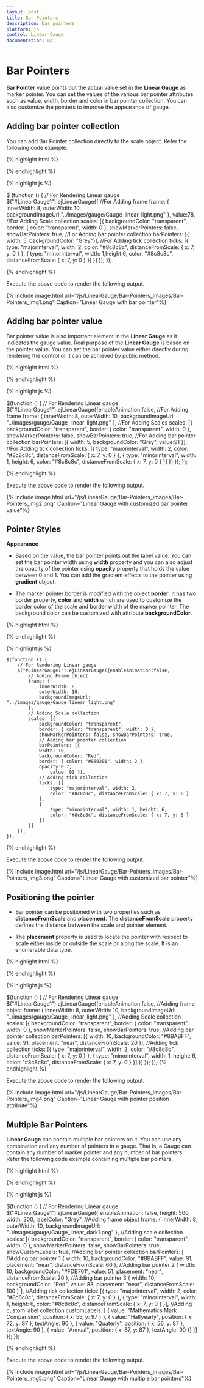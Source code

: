 ```yaml
---
layout: post
title: Bar-Pointers
description: bar pointers
platform: js
control: Linear Gauge
documentation: ug
---
```


# Bar Pointers

**Bar Pointer** value points out the actual value set in the **Linear Gauge** as marker pointer. You can set the values of the various bar pointer attributes such as value, width, border and color in bar pointer collection.  You can also customize the pointers to improve the appearance of gauge.

## Adding bar pointer collection

You can add Bar Pointer collection directly to the scale object. Refer the following code example.


{% highlight html %}

<div id="LinearGauge1"></div>

{% endhighlight %}


{% highlight js %}

$ (function () {
        // For Rendering Linear gauge
        $("#LinearGauge1").ejLinearGauge({
            //For Adding frame
            frame: {
                innerWidth: 8,
                outerWidth: 10,
                backgroundImageUrl:"../images/gauge/Gauge_linear_light.png"
            },
            value:78,
            //For Adding Scale collection
            scales: [{
                backgroundColor: "transparent",
                border: { color: "transparent", width: 0 },
                showMarkerPointers: false, showBarPointers: true,
                //For Adding bar pointer collection
                barPointers: [{ width: 5, backgroundColor: "Grey"}],
                //For Adding tick collection
                ticks: [{ type: "majorinterval", width: 2,
                    color: "#8c8c8c", distanceFromScale: { x: 7, y: 0 } },
                { type: "minorinterval", width: 1,height:6,
                    color: "#8c8c8c", distanceFromScale: { x: 7, y: 0 } }]
            }]
        });
});


{% endhighlight %}



Execute the above code to render the following output.


{% include image.html url="/js/LinearGauge/Bar-Pointers_images/Bar-Pointers_img1.png" Caption="Linear Gauge with bar pointer"%}



## Adding bar pointer value

Bar pointer value is also important element in the **Linear Gauge** as it indicates the gauge value. Real purpose of the **Linear Gauge** is based on the pointer value. You can set the bar pointer value either directly during rendering the control or it can be achieved by public method.



{% highlight html %}

<div id="LinearGauge1"></div>

{% endhighlight %}


{% highlight js %}

 $(function () {
        // For Rendering Linear gauge
        $("#LinearGauge1").ejLinearGauge({enableAnimation:false,
            //For Adding frame
            frame: {
                innerWidth: 8,
                outerWidth: 10,
                backgroundImageUrl: "../images/gauge/Gauge_linear_light.png"
            },
            //For Adding Scales
            scales: [{
                backgroundColor: "transparent",
                border: { color: "transparent", width: 0 },
                showMarkerPointers: false, showBarPointers: true,
                //For Adding bar pointer collection
                barPointers: [{
                    width: 5,
                    backgroundColor: "Grey",
                value:91
                }],
                //For Adding tick collection
                ticks: [{
                    type: "majorinterval", width: 2,
                    color: "#8c8c8c", distanceFromScale: { x: 7, y: 0 }
                },
                {
                    type: "minorinterval", width: 1, height: 6,
                    color: "#8c8c8c", distanceFromScale: { x: 7, y: 0 }
                }]
            }]
        });
    });


{% endhighlight %}



Execute the above code to render the following output.

{% include image.html url="/js/LinearGauge/Bar-Pointers_images/Bar-Pointers_img2.png" Caption="Linear Gauge with customized bar pointer value"%}

## Pointer Styles

**Appearance**

* Based on the value, the bar pointer points out the label value. You can set the bar pointer width using **width** property and you can also adjust the opacity of the pointer using **opacity** property that holds the value between 0 and 1. You can add the gradient effects to the pointer using **gradient** object. 

* The marker pointer border is modified with the object **border**. It has two border property, **color** and **width** which are used to customize the border color of the scale and border width of the marker pointer. The background color can be customized with attribute **backgroundColor**.


{% highlight html %}

<div id="LinearGauge1"></div>

{% endhighlight %}


{% highlight js %}


    $(function () {
        // For Rendering Linear gauge
        $("#LinearGauge1").ejLinearGauge({enableAnimation:false,
            // Adding Frame object
            frame: {
                innerWidth: 8,
                outerWidth: 10,
                backgroundImageUrl: "../images/gauge/Gauge_linear_light.png"
            },
            // Adding Scale collection
            scales: [{
                backgroundColor: "transparent",
                border: { color: "transparent", width: 0 },
                showMarkerPointers: false, showBarPointers: true,
                // Adding bar pointer collection
                barPointers: [{
                width: 10,
                backgroundColor: "Red",
                border: { color: "#860201", width: 2 },
                opacity:0.7,
                    value: 91 }],
                // Adding tick collection
                ticks: [{
                    type: "majorinterval", width: 2,
                    color: "#8c8c8c", distanceFromScale: { x: 7, y: 0 }
                },
                {
                    type: "minorinterval", width: 1, height: 6,
                    color: "#8c8c8c", distanceFromScale: { x: 7, y: 0 }
                }]
            }]
        });
    });

{% endhighlight %}



Execute the above code to render the following output.



{% include image.html url="/js/LinearGauge/Bar-Pointers_images/Bar-Pointers_img3.png" Caption="Linear Gauge with customized bar pointer"%}

## Positioning the pointer	

* Bar pointer can be positioned with two properties such as **distanceFromScale** and **placement**. The **distanceFromScale** property defines the distance between the scale and pointer element. 

* The **placement** property is used to locate the pointer with respect to scale either inside or outside the scale or along the scale. It is an enumerable data type.


{% highlight html %}

<div id="LinearGauge1"></div>

{% endhighlight %}

{% highlight js %}

$(function () {
        // For Rendering Linear gauge
        $("#LinearGauge1").ejLinearGauge({enableAnimation:false,
            //Adding frame object
            frame: {
                innerWidth: 8,
                outerWidth: 10,
                backgroundImageUrl: "../images/gauge/Gauge_linear_light.png"
            },
            //Adding Scale collection
            scales: [{
                backgroundColor: "transparent",
                border: { color: "transparent", width: 0 },
                showMarkerPointers: false, showBarPointers: true,
                //Adding bar pointer collection
                barPointers: [{
                    width: 10,
                    backgroundColor: "#8BABFF",
                    value: 91,
                placement: "near",
                distanceFromScale: 20
                }],
                //Adding tick collection
                ticks: [{
                    type: "majorinterval", width: 2,
                    color: "#8c8c8c", distanceFromScale: { x: 7, y: 0 }
                },
                {
                    type: "minorinterval", width: 1, height: 6,
                    color: "#8c8c8c", distanceFromScale: { x: 7, y: 0 }
                }]
            }]
        });
    });
{% endhighlight %}



Execute the above code to render the following output.


{% include image.html url="/js/LinearGauge/Bar-Pointers_images/Bar-Pointers_img4.png" Caption="Linear Gauge with pointer position attribute"%}

## Multiple Bar Pointers

**Linear Gauge** can contain multiple bar pointers on it. You can use any combination and any number of pointers in a gauge. That is, a Gauge can contain any number of marker pointer and any number of bar pointers. Refer the following code example containing multiple bar pointers.

{% highlight html %}

<div id="LinearGauge1"></div>

{% endhighlight %}

{% highlight js %}

 $(function () {
        // For Rendering Linear gauge
        $("#LinearGauge1").ejLinearGauge({
            enableAnimation: false, height: 500,
            width: 300, labelColor: "Grey",
            //Adding frame object
            frame: {
                innerWidth: 8,
                outerWidth: 10,
                backgroundImageUrl: "../images/gauge/Gauge_linear_dark1.png"
            },
            //Adding scale collection
            scales: [{
                backgroundColor: "transparent",
                border: { color: "transparent", width: 0 },
                showMarkerPointers: false, showBarPointers: true, showCustomLabels: true,
                //Adding bar pointer collection
                barPointers: [
                //Adding bar pointer 1
                {
                    width: 10, backgroundColor: "#8BABFF",
                    value: 91, placement: "near", distanceFromScale: 60
                },
                //Adding bar pointer 2
                {
                    width: 10, backgroundColor: "#FDB761", value: 51,
                    placement: "near", distanceFromScale: 20
                },
                //Adding bar pointer 3
                {
                    width: 10, backgroundColor: "Red", value: 88,
                    placement: "near", distanceFromScale: 100
                }
                ],
                //Adding tick collection
                ticks: [{
                    type: "majorinterval", width: 2,
                    color: "#8c8c8c", distanceFromScale: { x: 7, y: 0 }
                },
                {
                    type: "minorinterval", width: 1, height: 6,
                    color: "#8c8c8c", distanceFromScale: { x: 7, y: 0 }
                }],
                //Adding custom label collection
                customLabels: [
                {
                    value: "Mathematics Mark Comparision",
                    position: { x: 55, y: 97 }
                },
                { value: "Halfyearly", position: { x: 72, y: 87 }, textAngle: 90 },
                { value: "Quaterly", position: { x: 56, y: 87 }, textAngle: 90 },
                { value: "Annual", position: { x: 87, y: 87 }, textAngle: 90 }]
            }]
        });
    });

{% endhighlight %}



Execute the above code to render the following output.


{% include image.html url="/js/LinearGauge/Bar-Pointers_images/Bar-Pointers_img5.png" Caption="Linear Gauge with multiple bar pointers"%}

